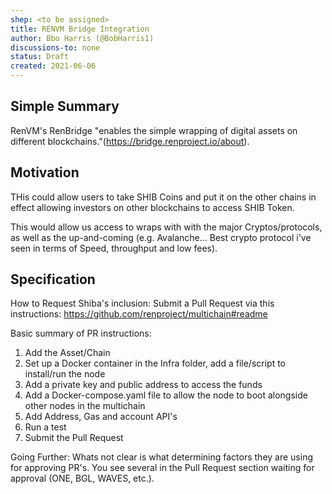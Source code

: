 ```yaml
---
shep: <to be assigned>
title: RENVM Bridge Integration
author: Bbo Harris (@BobHarris1)
discussions-to: none
status: Draft
created: 2021-06-06
---
```


## Simple Summary

RenVM's RenBridge "enables the simple wrapping of digital assets on different blockchains."(https://bridge.renproject.io/about). 


## Motivation

THis could allow users to take SHIB Coins and put it on the other chains in effect allowing investors on other blockchains to access SHIB Token.

This would allow us access to wraps with with the major Cryptos/protocols, as well as the up-and-coming (e.g. Avalanche... Best crypto protocol i've seen in terms of Speed, throughput and low fees). 

## Specification

How to Request Shiba's inclusion: Submit a Pull Request via this instructions: https://github.com/renproject/multichain#readme

Basic summary of PR instructions: 
1. Add the Asset/Chain
2. Set up a Docker container in the Infra folder, add a file/script to install/run the node
3. Add a private key and public address to access the funds
4. Add a Docker-compose.yaml file to allow the node to boot alongside other nodes in the multichain
5. Add Address, Gas and account API's
6. Run a test
7. Submit the Pull Request

Going Further: Whats not clear is what determining factors they are using for approving PR's.  You see several in the Pull Request section waiting for approval (ONE, BGL, WAVES, etc.).